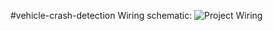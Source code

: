 #vehicle-crash-detection
Wiring schematic:
![Project Wiring](https://user-images.githubusercontent.com/75011876/211012858-10099473-5341-4110-897a-6f88d19aa1aa.jpg)
